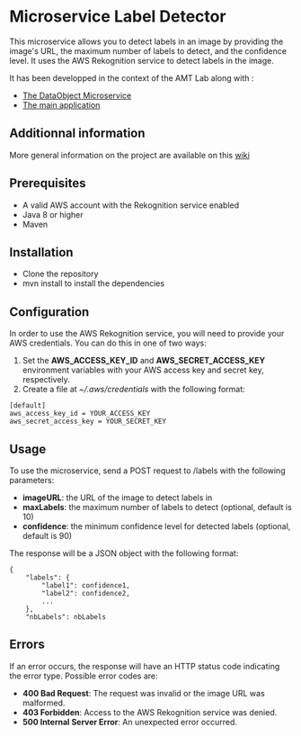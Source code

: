 # Microservice Label Detector
This microservice allows you to detect labels in an image by providing the image's URL, the maximum number of labels to detect, and the confidence level. It uses the AWS Rekognition service to detect labels in the image.

It has been developped in the context of the AMT Lab along with :
* [The DataObject Microservice](https://github.com/Nelson-Jnrnd/AMT-Microservice-DataObject)
* [The main application](https://github.com/Nelson-Jnrnd/AMT-Microservice-Main)

## Additionnal information

More general information on the project are available on this [wiki](https://github.com/Nelson-Jnrnd/AMT-Microservice-Main/wiki)

## Prerequisites
* A valid AWS account with the Rekognition service enabled
* Java 8 or higher
* Maven

## Installation
* Clone the repository
* mvn install to install the dependencies

## Configuration
In order to use the AWS Rekognition service, you will need to provide your AWS credentials. You can do this in one of two ways:

1. Set the **AWS_ACCESS_KEY_ID** and **AWS_SECRET_ACCESS_KEY** environment variables with your AWS access key and secret key, respectively.
2. Create a file at *~/.aws/credentials* with the following format: 
```
[default]
aws_access_key_id = YOUR_ACCESS_KEY
aws_secret_access_key = YOUR_SECRET_KEY
```

##  Usage
To use the microservice, send a POST request to /labels with the following parameters:

* **imageURL**: the URL of the image to detect labels in
* **maxLabels**: the maximum number of labels to detect (optional, default is 10)
* **confidence**: the minimum confidence level for detected labels (optional, default is 90)

The response will be a JSON object with the following format:

```
{
    "labels": {
        "label1": confidence1,
        "label2": confidence2,
        ...
    },
    "nbLabels": nbLabels
```

## Errors
If an error occurs, the response will have an HTTP status code indicating the error type. Possible error codes are:

* **400 Bad Request**: The request was invalid or the image URL was malformed.
* **403 Forbidden**: Access to the AWS Rekognition service was denied.
* **500 Internal Server Error**: An unexpected error occurred.
